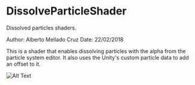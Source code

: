 # DissolveParticleShader
Dissolved particles shaders.

Author: Alberto Mellado Cruz
Date: 22/02/2018

This is a shader that enables dissolving particles with the alpha from the particle system editor. 
It also uses the Unity's custom particle data to add an offset to it.


![Alt Text](https://github.com/albertomelladoc/DissolveParticleShader/blob/master/Tutorial.gif)
